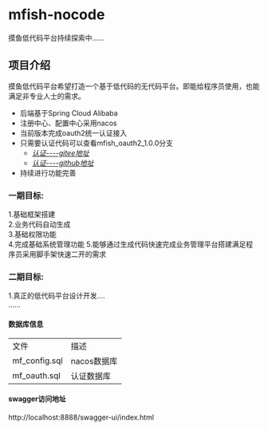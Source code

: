 # mfish-nocode
摸鱼低代码平台持续探索中......
## 项目介绍
摸鱼低代码平台希望打造一个基于低代码的无代码平台。即能给程序员使用，也能满足非专业人士的需求。
* 后端基于Spring Cloud Alibaba
* 注册中心、配置中心采用nacos
* 当前版本完成oauth2统一认证接入
* 只需要认证代码可以查看mfish_oauth2_1.0.0分支
  * *[认证----gitee地址](https://gitee.com/qiufeng9862/mfish-cloud/tree/mfish_oauth2_1.0.0/)*
  * *[认证----github地址](https://github.com/qiufeng9862/mfish-cloud/tree/mfish_oauth2_1.0.0)*
* 持续进行功能完善

### 一期目标:
1.基础框架搭建  
2.业务代码自动生成  
3.基础权限功能  
4.完成基础系统管理功能
5.能够通过生成代码快速完成业务管理平台搭建满足程序员采用脚手架快速二开的需求
### 二期目标:
1.真正的低代码平台设计开发....  
......  


#### 数据库信息
<table>
    <tr>
        <td>文件</td>
        <td>描述</td>
    </tr>
    <tr>
        <td>mf_config.sql</td>
        <td>nacos数据库</td>
    </tr>
    <tr>
        <td>mf_oauth.sql</td>
        <td>认证数据库</td>
    </tr>
</table>

#### swagger访问地址
http://localhost:8888/swagger-ui/index.html

